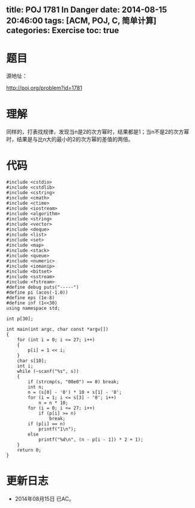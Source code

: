 title: POJ 1781 In Danger
date: 2014-08-15 20:46:00
tags: [ACM, POJ, C, 简单计算]
categories: Exercise
toc: true
---
# 题目
源地址：

http://poj.org/problem?id=1781

# 理解
同样的，打表找规律，发现当n是2的次方幂时，结果都是1；当n不是2的次方幂时，结果是与比n大的最小的2的次方幂的差值的两倍。

<!-- more -->

# 代码
```
#include <cstdio>
#include <cstdlib>
#include <cstring>
#include <cmath>
#include <ctime>
#include <iostream>
#include <algorithm>
#include <string>
#include <vector>
#include <deque>
#include <list>
#include <set>
#include <map>
#include <stack>
#include <queue>
#include <numeric>
#include <iomanip>
#include <bitset>
#include <sstream>
#include <fstream>
#define debug puts("-----")
#define pi (acos(-1.0))
#define eps (1e-8)
#define inf (1<<30)
using namespace std;

int p[30];

int main(int argc, char const *argv[])
{
    for (int i = 0; i <= 27; i++)
    {
        p[i] = 1 << i;
    }
    char s[10];
    int i;
    while (~scanf("%s", s))
    {
        if (strcmp(s, "00e0") == 0) break;
        int n;
        n = (s[0] - '0') * 10 + s[1] - '0';
        for (i = 1; i <= s[3] - '0'; i++)
            n = n * 10;
        for (i = 0; i <= 27; i++)
            if (p[i] >= n)
                break;
        if (p[i] == n)
            printf("1\n");
        else
            printf("%d\n", (n - p[i - 1]) * 2 + 1);
    }
    return 0;
}
```

# 更新日志
- 2014年08月15日 已AC。